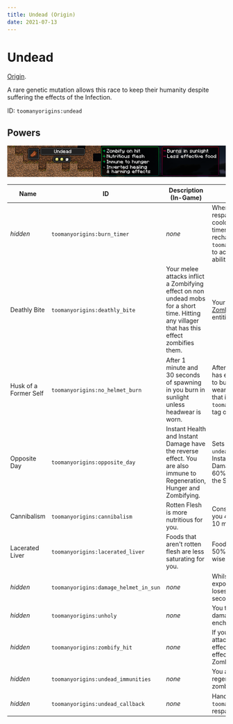 ```yaml
---
title: Undead (Origin)
date: 2021-07-13
---
```

# Undead

[Origin](../,,/origins.md).

A rare genetic mutation allows this race to keep their humanity despite suffering the effects of the Infection.

ID: `toomanyorigins:undead`

## Powers

![Undead](../../../../images/tmoUndeadBanner.png)

Name | ID | Description (In-Game) | Description (Detailed)
-----|----|-----------------------|------------------------
*hidden* | `toomanyorigins:burn_timer` | *none* | When choosing this origin or respawning, you gain an ability cooldown that functions as a timer. When this timer is recharged it allows `toomanyorigins:no_helmet_burn` to activate as long as that ability's other conditions are met.
Deathly Bite | `toomanyorigins:deathly_bite` | Your melee attacks inflict a Zombifying effect on non undead mobs for a short time. Hitting any villager that has this effect zombifies them. | Your melee attacks inflict the [Zombifying]() effect on non Undead entities for 4.5 seconds.
Husk of a Former Self | `toomanyorigins:no_helmet_burn` | After 1 minute and 30 seconds of spawning in you burn in sunlight unless headwear is worn. | After `toomanyorigins:burn_timer` has ended its cooldown you start to burn in sunlight unless you wear something in your head slot that isn't part of the `toomanyorigins:ignore_head_slot` tag or use fire resistance.
Opposite Day | `toomanyorigins:opposite_day` | Instant Health and Instant Damage have the reverse effect. You are also immune to Regeneration, Hunger and Zombifying. | Sets your entity group to `player undead` swapping the effects of Instant Health and Instant Damage and making you take 60% of any extra damage from the Smite enchantment.
Cannibalism | `toomanyorigins:cannibalism` | Rotten Flesh is more nutritious for you. | Consuming Rotten Flesh gives you 4.5 more Hunger shanks and 10 more saturation.
Lacerated Liver | `toomanyorigins:lacerated_liver` | Foods that aren't rotten flesh are less saturating for you. | Foods that aren't rotten flesh are 50% as effective saturation-wise.
*hidden* | `toomanyorigins:damage_helmet_in_sun` | *none* | Whilst wearing a helmet and exposed to sunlight, your helmet loses 1 durability every 9 seconds.
*hidden* | `toomanyorigins:unholy` | *none* | You take `2.5 * level` extra damage from the Smite enchantment.
*hidden* | `toomanyorigins:zombify_hit` | *none* | If you hit a Villager with a melee attack while they are under the effect of the Zombifying status effect they will convert into a Zombie Villager.
*hidden* | `toomanyorigins:undead_immunities` | *none* | You are not effected by regeneration, hunger and zombifying effects.
*hidden* | `toomanyorigins:undead_callback` | *none* | Handles `toomanyorigins:burn_timer` upon respawning into the world.